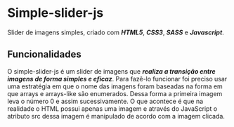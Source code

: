 # Simple-slider-js
Slider de imagens simples, criado com **_HTML5_**, **_CSS3_**, **_SASS_** e **_Javascript_**.

## Funcionalidades
O simple-slider-js é um slider de imagens que **_realiza a transição entre imagens de forma simples e eficaz_**. Para fazê-lo funcionar foi preciso usar uma estratégia em que o nome das imagens foram baseadas na forma em que arrays e arrays-like são enumerados. Dessa forma a primeira imagem leva o número 0 e assim sucessivamente. O que acontece é que na realidade o HTML possui apenas uma imagem e através do JavaScript o atributo src dessa imagem é manipulado de acordo com a imagem clicada.
